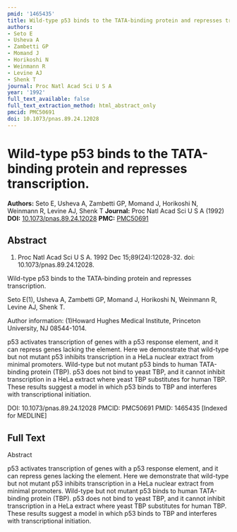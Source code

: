 ```yaml
---
pmid: '1465435'
title: Wild-type p53 binds to the TATA-binding protein and represses transcription.
authors:
- Seto E
- Usheva A
- Zambetti GP
- Momand J
- Horikoshi N
- Weinmann R
- Levine AJ
- Shenk T
journal: Proc Natl Acad Sci U S A
year: '1992'
full_text_available: false
full_text_extraction_method: html_abstract_only
pmcid: PMC50691
doi: 10.1073/pnas.89.24.12028
---
```


# Wild-type p53 binds to the TATA-binding protein and represses transcription.
**Authors:** Seto E, Usheva A, Zambetti GP, Momand J, Horikoshi N, Weinmann R, Levine AJ, Shenk T
**Journal:** Proc Natl Acad Sci U S A (1992)
**DOI:** [10.1073/pnas.89.24.12028](https://doi.org/10.1073/pnas.89.24.12028)
**PMC:** [PMC50691](https://www.ncbi.nlm.nih.gov/pmc/articles/PMC50691/)

## Abstract

1. Proc Natl Acad Sci U S A. 1992 Dec 15;89(24):12028-32. doi: 
10.1073/pnas.89.24.12028.

Wild-type p53 binds to the TATA-binding protein and represses transcription.

Seto E(1), Usheva A, Zambetti GP, Momand J, Horikoshi N, Weinmann R, Levine AJ, 
Shenk T.

Author information:
(1)Howard Hughes Medical Institute, Princeton University, NJ 08544-1014.

p53 activates transcription of genes with a p53 response element, and it can 
repress genes lacking the element. Here we demonstrate that wild-type but not 
mutant p53 inhibits transcription in a HeLa nuclear extract from minimal 
promoters. Wild-type but not mutant p53 binds to human TATA-binding protein 
(TBP). p53 does not bind to yeast TBP, and it cannot inhibit transcription in a 
HeLa extract where yeast TBP substitutes for human TBP. These results suggest a 
model in which p53 binds to TBP and interferes with transcriptional initiation.

DOI: 10.1073/pnas.89.24.12028
PMCID: PMC50691
PMID: 1465435 [Indexed for MEDLINE]

## Full Text

Abstract

p53 activates transcription of genes with a p53 response element, and it can repress genes lacking the element. Here we demonstrate that wild-type but not mutant p53 inhibits transcription in a HeLa nuclear extract from minimal promoters. Wild-type but not mutant p53 binds to human TATA-binding protein (TBP). p53 does not bind to yeast TBP, and it cannot inhibit transcription in a HeLa extract where yeast TBP substitutes for human TBP. These results suggest a model in which p53 binds to TBP and interferes with transcriptional initiation.
